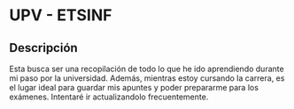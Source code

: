 # UPV - ETSINF

## Descripción

Esta busca ser una recopilación de todo lo que he ido aprendiendo durante mi paso por la universidad. Además, mientras estoy cursando la carrera, es el lugar ideal para guardar mis apuntes y poder prepararme para los exámenes. Intentaré ir actualizandolo frecuentemente.
